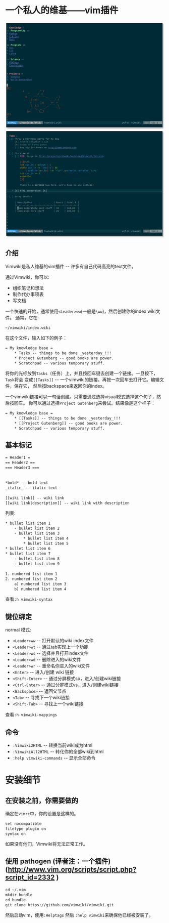 一个私人的维基——vim插件
==============================================================================

![screenshot1](doc/screenshot_1.png)
![screenshot2](doc/screenshot_2.png)

介绍
------------------------------------------------------------------------------

Vimwiki是私人维基的vim插件 -- 许多有自己代码高亮的text文件。

通过Vimwiki，你可以:

 * 组织笔记和想法
 * 制作代办事项表
 * 写文档

一个快速的开始，通常使用`<Leader>ww`(一般是`\ww`)，然后创建你的index wiki文件。
通常，它在:

    ~/vimwiki/index.wiki

在这个文件，输入如下的例子：

    = My knowledge base =
        * Tasks -- things to be done _yesterday_!!!
        * Project Gutenberg -- good books are power.
        * Scratchpad -- various temporary stuff.

将你的光标放到`Tasks`（任务）上，并且按回车键去创建一个链接。一旦按下，`Task`将会
变成`[[Tasks]]` -- 一个vimwiki的链接。再按一次回车去打开它。编辑文件，保存它，
然后按backspace来返回你的index。

一个vimwiki链接可以一句话创建。只需要通过选择visual模式选择这个句子，然后按回车。
你可以通过选择`Project Gutenberg`来尝试。结果像是这个样子：

    = My knowledge base =
        * [[Tasks]] -- things to be done _yesterday_!!!
        * [[Project Gutenberg]] -- good books are power.
        * Scratchpad -- various temporary stuff.


基本标记
------------------------------------------------------------------------------

    = Header1 =
    == Header2 ==
    === Header3 ===


    *bold* -- bold text
    _italic_ -- italic text

    [[wiki link]] -- wiki link
    [[wiki link|description]] -- wiki link with description


列表:

    * bullet list item 1
        - bullet list item 2
        - bullet list item 3
            * bullet list item 4
            * bullet list item 5
    * bullet list item 6
    * bullet list item 7
        - bullet list item 8
        - bullet list item 9

    1. numbered list item 1
    2. numbered list item 2
        a) numbered list item 3
        b) numbered list item 4


查看`:h vimwiki-syntax`


键位绑定
------------------------------------------------------------------------------

normal 模式:

 * `<Leader>ww` -- 打开默认的wiki index文件
 * `<Leader>wt` -- 通过tab实现上一个功能
 * `<Leader>ws` -- 选择并且打开index文件
 * `<Leader>wd` -- 删除进入的wiki文件
 * `<Leader>wr` -- 重命名你进入的wiki文件
 * `<Enter>` -- 进入/创建 wiki 链接
 * `<Shift-Enter>` -- 通过分屏模式sp，进入/创建wiki链接
 * `<Ctrl-Enter>` -- 通过分屏模式vs，进入/创建wiki链接
 * `<Backspace>` -- 返回父节点
 * `<Tab>` -- 寻找下一个wiki链接
 * `<Shift-Tab>` -- 寻找上一个wiki链接

查看`:h vimwiki-mappings`


命令
------------------------------------------------------------------------------

 * `:Vimwiki2HTML` -- 转换当前wiki成为html
 * `:VimwikiAll2HTML` -- 转化你的全部wiki到html
 * `:help vimwiki-commands` -- 显示全部命令


安装细节
==============================================================================

在安装之前，你需要做的
------------------------------------------------------------------------------

确定在`vimrc`中，你的设置是这样的。

    set nocompatible
    filetype plugin on
    syntax on

如果没有他们，Vimwiki将无法正常工作。



使用 pathogen (译者注：一个插件) (http://www.vim.org/scripts/script.php?script_id=2332 )
------------------------------------------------------------------------------

    cd ~/.vim
    mkdir bundle
    cd bundle
    git clone https://github.com/vimwiki/vimwiki.git

然后启动vim，使用`:Helptags` 然后 `:help vimwiki`来确保他已经被安装了。
